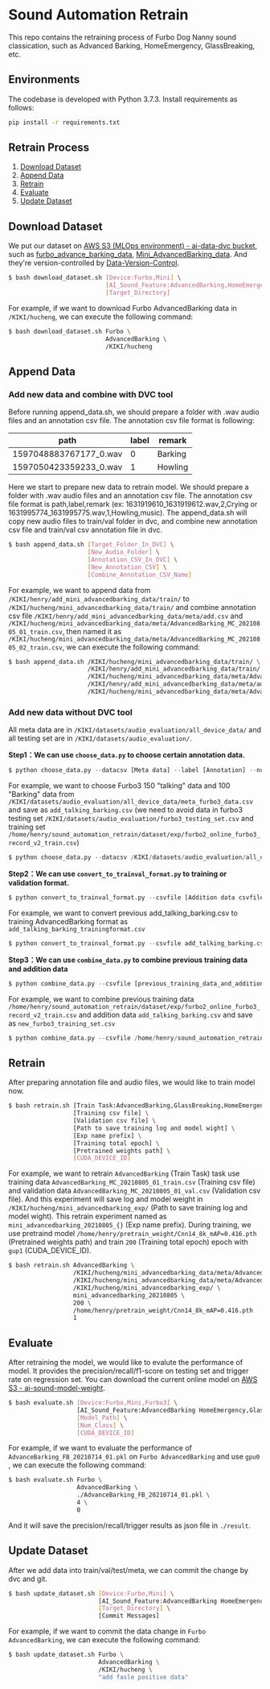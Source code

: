 # Sound Automation Retrain

This repo contains the retraining process of Furbo Dog Nanny sound classication, such as Advanced Barking, HomeEmergency, GlassBreaking, etc.

## Environments

The codebase is developed with Python 3.7.3. Install requirements as follows:

```bash
pip install -r requirements.txt
```

## Retrain Process

1. [Download Dataset](#download-dataset)
2. [Append Data](#append-data)
3. [Retrain](#retrain)
4. [Evaluate](#evaluate)
5. [Update Dataset](#update-dataset)

## Download Dataset

We put our dataset on [AWS S3 (MLOps environment) - ai-data-dvc bucket](https://s3.console.aws.amazon.com/s3/buckets/ai-data-dvc?region=ap-northeast-1&tab=objects), such as [furbo_advance_barking_data](https://s3.console.aws.amazon.com/s3/buckets/ai-data-dvc?region=ap-northeast-1&prefix=furbo_advance_barking_data/&showversions=false), [Mini_AdvancedBarking_data](https://s3.console.aws.amazon.com/s3/buckets/ai-data-dvc?region=ap-northeast-1&prefix=Mini_AdvancedBarking_data/&showversions=false). And they're version-controlled by [Data-Version-Control](https://dvc.org).

```bash
$ bash download_dataset.sh [Device:Furbo,Mini] \
                           [AI_Sound_Feature:AdvancedBarking,HomeEmergency,GlassBreaking,JP_HomeEmergency] \
                           [Target_Directory]
```

For example, if we want to download Furbo AdvancedBarking data in `/KIKI/hucheng`, we can execute the following command:

```bash
$ bash download_dataset.sh Furbo \
                           AdvancedBarking \
                           /KIKI/hucheng
```

## Append Data
### Add new data and combine with DVC tool
Before running append_data.sh, we should prepare a folder with .wav audio files and an annotation csv file. The annotation csv file format is following:

| path                      | label | remark  |
|---------------------------|-------|---------|
| 1597048883767177_0.wav    | 0     | Barking |
| 1597050423359233_0.wav    | 1     | Howling |

Here we start to prepare new data to retrain model. We should prepare a folder with .wav audio files and an annotation csv file. The annotation csv file format is path,label,remark (ex: 1631919610_1631919612.wav,2,Crying or 1631995774_1631995775.wav,1,Howling,music). The append_data.sh will copy new audio files to train/val folder in dvc, and combine new annotation csv file and train/val csv annotation file in dvc. 

```bash
$ bash append_data.sh [Target_Folder_In_DVC] \
                      [New_Audio_Folder] \
                      [Annotation_CSV_In_DVC] \
                      [New_Annotation_CSV] \
                      [Combine_Annotation_CSV_Name]
```

For example, we want to append data from `/KIKI/henry/add_mini_advancedbarking_data/train/` to `/KIKI/hucheng/mini_advancedbarking_data/train/` and combine annotation csv file `/KIKI/henry/add_mini_advancedbarking_data/meta/add.csv` and `/KIKI/hucheng/mini_advancedbarking_data/meta/AdvancedBarking_MC_20210805_01_train.csv`, then named it as `/KIKI/hucheng/mini_advancedbarking_data/meta/AdvancedBarking_MC_20210805_02_train.csv`, we can execute the following command:

```bash
$ bash append_data.sh /KIKI/hucheng/mini_advancedbarking_data/train/ \
                      /KIKI/henry/add_mini_advancedbarking_data/train/ \
                      /KIKI/hucheng/mini_advancedbarking_data/meta/AdvancedBarking_MC_20210805_01_train.csv \
                      /KIKI/henry/add_mini_advancedbarking_data/meta/add.csv \
                      /KIKI/hucheng/mini_advancedbarking_data/meta/AdvancedBarking_MC_20210805_02_train.csv
```

### Add new data without DVC tool
All meta data are in `/KIKI/datasets/audio_evaluation/all_device_data/` and all testing set are in `/KIKI/datasets/audio_evaluation/`. 

**Step1：We can use `choose_data.py` to choose certain annotation data.**

```python
$ python choose_data.py --datacsv [Meta data] --label [Annotation] --num [Num of annotation] --traintestset [Avoid Training_Set, Testing_set] --savecsv [Save Addition data as csv file]
```

For example, we want to choose Furbo3 150 "talking" data and 100 "Barking" data from `/KIKI/datasets/audio_evaluation/all_device_data/meta_furbo3_data.csv` and save as `add_talking_barking.csv` (we need to avoid data in furbo3 testing set `/KIKI/datasets/audio_evaluation/furbo3_testing_set.csv` and training set `/home/henry/sound_automation_retrain/dataset/exp/furbo2_online_furbo3_record_v2_train.csv`)

```python
$ python choose_data.py --datacsv /KIKI/datasets/audio_evaluation/all_device_data/meta_furbo3_data.csv --label talking Barking --num 150 100 --traintestset /KIKI/datasets/audio_evaluation/furbo3_testing_set.csv /home/henry/sound_automation_retrain/dataset/exp/furbo2_online_furbo3_record_v2_train.csv --savecsv add_talking_barking.csv
```

**Step2：We can use `convert_to_trainval_format.py` to training or validation format.**

```python
$ python convert_to_trainval_format.py --csvfile [Addition data csvfile] --savecsv [Addition data csvfile after convert] --task [AdvancedBarking, HomeEmergency, GlassBreaking, JP_HomeEmergency, FCN]
```

For example, we want to convert previous add_talking_barking.csv to training AdvancedBarking format as `add_talking_barking_trainingformat.csv`

```python
$ python convert_to_trainval_format.py --csvfile add_talking_barking.csv --savecsv add_talking_barking_trainingformat.csv --task AdvancedBarking
```

**Step3：We can use `combine_data.py` to combine previous training data and addition data**

```python
$ python combine_data.py --csvfile [previous_training_data_and_addition_data] --savecsv [new training_set_or_val_set] 
```

For example, we want to combine previous training data `/home/henry/sound_automation_retrain/dataset/exp/furbo2_online_furbo3_record_v2_train.csv` and addition data `add_talking_barking.csv` and save as `new_furbo3_training_set.csv` 

```python
$ python combine_data.py --csvfile /home/henry/sound_automation_retrain/dataset/exp/furbo2_online_furbo3_record_v2_train.csv add_talking_barking.csv --savecsv new_furbo3_training_set.csv
```

## Retrain

After preparing annotation file and audio files, we would like to train model now. 

```bash
$ bash retrain.sh [Train Task:AdvancedBarking,GlassBreaking,HomeEmergency,HomeEmergency_JP,FCN,Integrate] \
                  [Training csv file] \
                  [Validation csv file] \
                  [Path to save training log and model wight] \
                  [Exp name prefix] \
                  [Training total epoch] \ 
                  [Pretrained weights path] \
                  [CUDA_DEVICE_ID]
```

For example, we want to retrain `AdvancedBarking` (Train Task) task use training data `AdvancedBarking_MC_20210805_01_train.csv` (Training csv file) and validation data `AdvancedBarking_MC_20210805_01_val.csv` (Validation csv file). And this experiment will save log and model weight in `/KIKI/hucheng/mini_advancedbarking_exp/` (Path to save training log and model wight). 
This retrain experiment named as `mini_advancedbarking_20210805_{}` (Exp name prefix). During training, we use pretraind model `/home/henry/pretrain_weight/Cnn14_8k_mAP=0.416.pth` (Pretrained weights path) and train `200` (Training total epoch) epoch with `gup1` (CUDA_DEVICE_ID).

```bash
$ bash retrain.sh AdvancedBarking \
                  /KIKI/hucheng/mini_advancedbarking_data/meta/AdvancedBarking_MC_20210805_01_train.csv \
                  /KIKI/hucheng/mini_advancedbarking_data/meta/AdvancedBarking_MC_20210805_01_val.csv \
                  /KIKI/hucheng/mini_advancedbarking_exp/ \
                  mini_advancedbarking_20210805 \
                  200 \
                  /home/henry/pretrain_weight/Cnn14_8k_mAP=0.416.pth
                  1
```

## Evaluate

After retraining the model, we would like to evalute the performance of model. It provides the precision/recall/f1-score on testing set and trigger rate on regression set. You can download the current online model on [AWS S3 - ai-sound-model-weight](https://s3.console.aws.amazon.com/s3/buckets/ai-sound-model-weight?region=us-east-1&prefix=AdvBarking/&showversions=false).

```bash
$ bash evaluate.sh [Device:Furbo,Mini,Furbo3] \
                   [AI_Sound_Feature:AdvancedBarking HomeEmergency,GlassBreaking,JP_HomeEmergency,FCN] \
                   [Model_Path] \
                   [Num_Class] \
                   [CUDA_DEVICE_ID]
```

For example, if we want to evaluate the performance of `AdvanceBarking_FB_20210714_01.pkl` on `Furbo AdvancedBarking` and use `gpu0` , we can execute the following command:

```bash
$ bash evaluate.sh Furbo \
                   AdvancedBarking \
                   ./AdvanceBarking_FB_20210714_01.pkl \
                   4 \
                   0
```

And it will save the precision/recall/trigger results as json file in `./result`.

## Update Dataset

After we add data into train/val/test/meta, we can commit the change by dvc and git.

```bash
$ bash update_dataset.sh [Device:Furbo,Mini] \
                         [AI_Sound_Feature:AdvancedBarking HomeEmergency,GlassBreaking,JP_HomeEmergency] \
                         [Target_Directory] \ 
                         [Commit Messages]
```
For example, if we want to commit the data change in `Furbo AdvancedBarking`, we can execute the following command:

```bash
$ bash update_dataset.sh Furbo \
                         AdvancedBarking \
                         /KIKI/hucheng \ 
                         "add fasle positive data"
```
